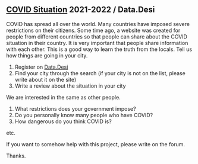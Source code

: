 ## [COVID Situation](https://data.desi) 2021-2022 / Data.Desi

COVID has spread all over the world. Many countries have imposed severe restrictions on their citizens. Some time ago, a website was created for people from different countries so that people can share about the COVID situation in their country. It is very important that people share information with each other. This is a good way to learn the truth from the locals. Tell us how things are going in your city.

1. Register on [Data.Desi](https://data.desi)
2. Find your city through the search (if your city is not on the list, please write about it on the site)
3. Write a review about the situation in your city

We are interested in the same as other people.

1. What restrictions does your government impose?
2. Do you personally know many people who have COVID?
3. How dangerous do you think COVID is?

etc.

If you want to somehow help with this project, please write on the forum.

Thanks.

